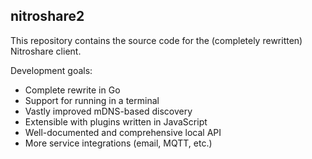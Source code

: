 ## nitroshare2

This repository contains the source code for the (completely rewritten) Nitroshare client.

Development goals:

- Complete rewrite in Go
- Support for running in a terminal
- Vastly improved mDNS-based discovery
- Extensible with plugins written in JavaScript
- Well-documented and comprehensive local API
- More service integrations (email, MQTT, etc.)